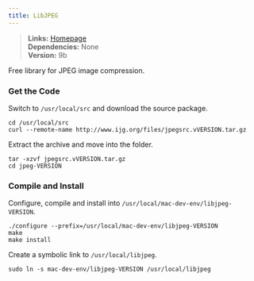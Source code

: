 ```yaml
---
title: LibJPEG
---
```


> **Links:** [Homepage](http://www.ijg.org/)  
> **Dependencies:** None  
> **Version:** <span id="version">9b</span>

Free library for JPEG image compression.


### Get the Code

Switch to `/usr/local/src` and download the source package.

	cd /usr/local/src
	curl --remote-name http://www.ijg.org/files/jpegsrc.vVERSION.tar.gz

Extract the archive and move into the folder.

	tar -xzvf jpegsrc.vVERSION.tar.gz
	cd jpeg-VERSION


### Compile and Install

Configure, compile and install into `/usr/local/mac-dev-env/libjpeg-VERSION`.

	./configure --prefix=/usr/local/mac-dev-env/libjpeg-VERSION
	make
	make install

Create a symbolic link to `/usr/local/libjpeg`.

	sudo ln -s mac-dev-env/libjpeg-VERSION /usr/local/libjpeg
